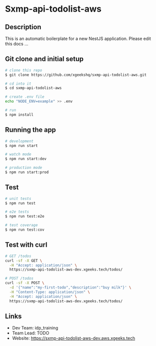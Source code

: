 # Sxmp-api-todolist-aws

## Description

This is an automatic boilerplate for a new NestJS application.
Please edit this docs ...

## Git clone and initial setup

```sh
# clone this repo
$ git clone https://github.com/xgeekshq/sxmp-api-todolist-aws.git

# cd into it
$ cd sxmp-api-todolist-aws

# create .env file
echo "NODE_ENV=example" >> .env

# run 
$ npm install
```

## Running the app

```bash
# development
$ npm run start

# watch mode
$ npm run start:dev

# production mode
$ npm run start:prod
```

## Test

```bash
# unit tests
$ npm run test

# e2e tests
$ npm run test:e2e

# test coverage
$ npm run test:cov
```

## Test with curl

```sh
# GET /todos
curl -sf -X GET \
  -H "Accept: application/json" \
  https://sxmp-api-todolist-aws-dev.xgeeks.tech/todos/

# POST /todos
curl -sf -X POST \
  -d '{"name":"my-first-todo","description":"buy milk"}' \
  -H "Content-Type: application/json" \
  -H "Accept: application/json" \
  https://sxmp-api-todolist-aws-dev.xgeeks.tech/todos/
```


## Links

- Dev Team: idp_training
- Team Lead: TODO
- Website: https://sxmp-api-todolist-aws-dev.aws.xgeeks.tech
